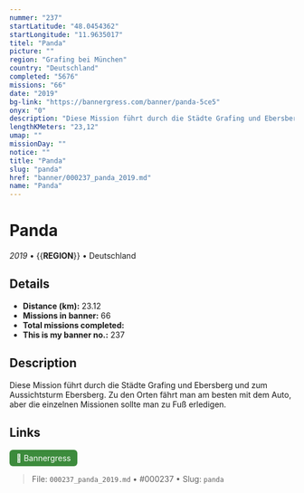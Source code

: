 ```yaml
---
nummer: "237"
startLatitude: "48.0454362"
startLongitude: "11.9635017"
titel: "Panda"
picture: ""
region: "Grafing bei München"
country: "Deutschland"
completed: "5676"
missions: "66"
date: "2019"
bg-link: "https://bannergress.com/banner/panda-5ce5"
onyx: "0"
description: "Diese Mission führt durch die Städte Grafing und Ebersberg und zum Aussichtsturm Ebersberg. Zu den Orten fährt man am besten mit dem Auto, aber die einzelnen Missionen sollte man zu Fuß erledigen."
lengthKMeters: "23,12"
umap: ""
missionDay: ""
notice: ""
title: "Panda"
slug: "panda"
href: "banner/000237_panda_2019.md"
name: "Panda"
---
```

# Panda

*2019* • {{__REGION__}} • Deutschland





## Details
- **Distance (km):** 23.12
- **Missions in banner:** 66
- **Total missions completed:** 
- **This is my banner no.:** 237



## Description
Diese Mission führt durch die Städte Grafing und Ebersberg und zum Aussichtsturm Ebersberg. Zu den Orten fährt man am besten mit dem Auto, aber die einzelnen Missionen sollte man zu Fuß erledigen.



## Links
<a href="https://bannergress.com/banner/panda-5ce5" target="_blank" style="display:inline-block;margin-right:8px;padding:6px 12px;background:#3c8b3c;color:#fff;text-decoration:none;border-radius:6px;">🔗 Bannergress</a>



> File: `000237_panda_2019.md` • #000237 • Slug: `panda`
